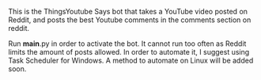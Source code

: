 This is the ThingsYoutube Says bot that takes a YouTube video posted on Reddit, and posts the best Youtube comments in the comments section on reddit.

Run __main__.py in order to activate the bot. It cannot run too often as Reddit limits the amount of posts allowed. In order to automate it, I suggest using Task Scheduler for Windows. A method to automate on Linux will be added soon.
